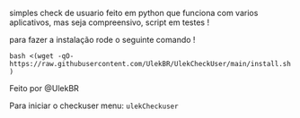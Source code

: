 simples check de usuario feito em python que funciona com varios aplicativos, mas seja compreensivo, script em testes ! 

para fazer a instalação rode o seguinte comando !

```bash <(wget -qO- https://raw.githubusercontent.com/UlekBR/UlekCheckUser/main/install.sh)```

Feito por @UlekBR

Para iniciar o checkuser menu: ```ulekCheckuser```
